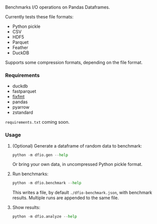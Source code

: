 Benchmarks I/O operations on Pandas Dataframes.

Currently tests these file formats:
- Python pickle
- CSV
- HDF5
- Parquet
- Feather
- DuckDB

Supports some compression formats, depending on the file format.

### Requirements

- duckdb
- fastparquet
- [fixfmt](https://pypi.org/project/fixfmt/)
- pandas
- pyarrow
- zstandard

`requirements.txt` coming soon.

### Usage

1. (Optional) Generate a dataframe of random data to benchmark:

    ```py
    python -m dfio.gen --help
    ```
    
    Or bring your own data, in uncompressed Python pickle format.
    
2. Run benchmarks:

    ```py
    python -m dfio.benchmark --help
    ```
    
    This writes a file, by default `./dfio-benchmark.json`, with benchmark
    results.  Multiple runs are appended to the same file.
    
3. Show results:

    ```py
    python -m dfio.analyze --help
    ```



